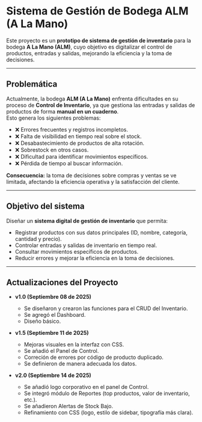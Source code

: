 # Sistema de Gestión de Bodega ALM (A La Mano)

Este proyecto es un **prototipo de sistema de gestión de inventario** para la bodega **A La Mano (ALM)**, cuyo objetivo es digitalizar el control de productos, entradas y salidas, mejorando la eficiencia y la toma de decisiones.

---

## Problemática

Actualmente, la bodega **ALM (A La Mano)** enfrenta dificultades en su proceso de **Control de Inventario**, ya que gestiona las entradas y salidas de productos de forma **manual en un cuaderno**.  
Esto genera los siguientes problemas:

- ❌ Errores frecuentes y registros incompletos.  
- ❌ Falta de visibilidad en tiempo real sobre el stock.  
- ❌ Desabastecimiento de productos de alta rotación.  
- ❌ Sobrestock en otros casos.  
- ❌ Dificultad para identificar movimientos específicos.  
- ❌ Pérdida de tiempo al buscar información.  

**Consecuencia:** la toma de decisiones sobre compras y ventas se ve limitada, afectando la eficiencia operativa y la satisfacción del cliente.

---

## Objetivo del sistema

Diseñar un **sistema digital de gestión de inventario** que permita:

- Registrar productos con sus datos principales (ID, nombre, categoría, cantidad y precio).  
- Controlar entradas y salidas de inventario en tiempo real.  
- Consultar movimientos específicos de productos.  
- Reducir errores y mejorar la eficiencia en la toma de decisiones.  

---

## Actualizaciones del Proyecto

- **v1.0 (Septiembre 08 de 2025)**  
  - Se diseñaron y crearon las funciones para el CRUD del Inventario.
  - Se agregó el Dashboard.
  - Diseño básico. 

- **v1.5 (Septiembre 11 de 2025)**  
  - Mejoras visuales en la interfaz con CSS.
  - Se añadió el Panel de Control.
  - Correción de errores por código de producto duplicado.
  - Se definieron de manera adecuada los datos.

- **v2.0 (Septiembre 14 de 2025)**  
  - Se añadió logo corporativo en el panel de Control.
  - Se integró módulo de Reportes (top productos, valor de inventario, etc.).
  - Se añadieron Alertas de Stock Bajo.
  - Refinamiento con CSS (logo, estilo de sidebar, tipografía más clara).
